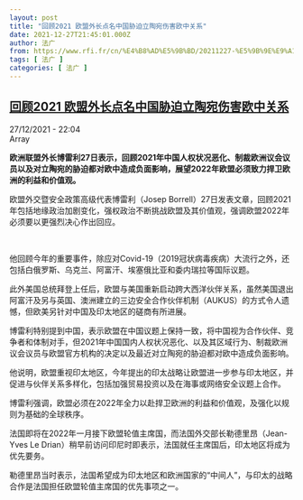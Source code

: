 ```yaml
---
layout: post
title: "回顾2021 欧盟外长点名中国胁迫立陶宛伤害欧中关系"
date: 2021-12-27T21:45:01.000Z
author: 法广
from: https://www.rfi.fr/cn/%E4%B8%AD%E5%9B%BD/20211227-%E5%9B%9E%E9%A1%BE2021-%E6%AC%A7%E7%9B%9F%E5%A4%96%E9%95%BF%E7%82%B9%E5%90%8D%E4%B8%AD%E5%9B%BD%E8%83%81%E8%BF%AB%E7%AB%8B%E9%99%B6%E5%AE%9B%E4%BC%A4%E5%AE%B3%E6%AC%A7%E4%B8%AD%E5%85%B3%E7%B3%BB
tags: [ 法广 ]
categories: [ 法广 ]
---
```

<!--1640641501000-->
[回顾2021 欧盟外长点名中国胁迫立陶宛伤害欧中关系](https://www.rfi.fr/cn/%E4%B8%AD%E5%9B%BD/20211227-%E5%9B%9E%E9%A1%BE2021-%E6%AC%A7%E7%9B%9F%E5%A4%96%E9%95%BF%E7%82%B9%E5%90%8D%E4%B8%AD%E5%9B%BD%E8%83%81%E8%BF%AB%E7%AB%8B%E9%99%B6%E5%AE%9B%E4%BC%A4%E5%AE%B3%E6%AC%A7%E4%B8%AD%E5%85%B3%E7%B3%BB)
------

<div>
<div>27/12/2021 - 22:04</div>Array<p><strong>                    欧洲联盟外长博雷利27日表示，回顾2021年中国人权状况恶化、制裁欧洲议会议员以及对立陶宛的胁迫都对欧中造成负面影响，展望2022年欧盟必须致力捍卫欧洲的利益和价值观。                </strong></p><div >                    <p>欧盟外交暨安全政策高级代表博雷利（Josep Borrell）27日发表文章，回顾2021年包括地缘政治加剧变化，强权政治不断挑战欧盟及其价值观，强调欧盟2022年必须要以更强烈决心作出回应。</p><p> </p><p>他回顾今年的重要事件，除应对Covid-19（2019冠状病毒疾病）大流行之外，还包括白俄罗斯、乌克兰、阿富汗、埃塞俄比亚和委内瑞拉等国际议题。</p><p>此外美国总统拜登上任后，欧盟与美国重新启动跨大西洋伙伴关系，虽然美国退出阿富汗及另与英国、澳洲建立的三边安全合作伙伴机制（AUKUS）的方式令人遗憾，但欧美另针对中国及印太地区的磋商有所进展。</p><p>博雷利特别提到中国，表示欧盟在中国议题上保持一致，将中国视为合作伙伴、竞争者和体制对手，但2021年中国国内人权状况恶化、以及其区域行为、制裁欧洲议会议员与欧盟官方机构的决定以及最近对立陶宛的胁迫都对欧中造成负面影响。</p><p>他说明，欧盟重视印太地区，今年提出的印太战略让欧盟进一步参与印太地区，并促进与伙伴关系多样化，包括加强贸易投资以及在海事或网络安全议题上合作。</p><p>博雷利强调，欧盟必须在2022年全力以赴捍卫欧洲的利益和价值观，及强化以规则为基础的全球秩序。</p><p>法国即将在2022年一月接下欧盟轮值主席国，而法国外交部长勒德里昂（Jean-Yves Le Drian）稍早前访问印尼时即表示，法国就任主席国后，印太地区将成为优先要务。</p><p>勒德里昂当时表示，法国希望成为印太地区和欧洲国家的“中间人”，与印太的战略合作是法国担任欧盟轮值主席国的优先事项之一。</p>                                            <div data-selfpromo-newsletter>    </div>    <div data-selfpromo-app>    </div>                </div>
</div>
